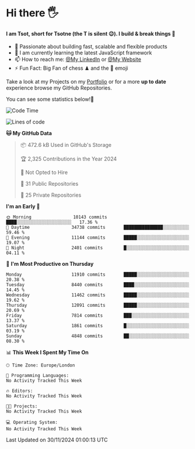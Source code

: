 # Hi there :raised_hand_with_fingers_splayed:
#### I am Tsot, short for Tsotne (the T is silent :wink:). I build & break things :space_invader:
- :telescope: Passionate about building fast, scalable and flexible products
- :seedling: I am currently learning the latest JavaScript framework 
- :mailbox: How to reach me: [@My LinkedIn](https://www.linkedin.com/in/tsotne-gvadzabia/) or [@My Website](https://tsotne.co.uk/contact)
- :zap: Fun Fact: Big Fan of chess ♟ and the 👾 emoji

Take a look at my Projects on my [Portfolio](https://tsotne.co.uk/) or for a more **up to date** experience browse my GitHub Repositories.

You can see some statistics below!:space_invader:
<!--START_SECTION:waka-->
![Code Time](http://img.shields.io/badge/Code%20Time-761%20hrs%202%20mins-blue)

![Lines of code](https://img.shields.io/badge/From%20Hello%20World%20I%27ve%20Written-20.7%20million%20lines%20of%20code-blue)

**🐱 My GitHub Data** 

> 📦 472.6 kB Used in GitHub's Storage 
 > 
> 🏆 2,325 Contributions in the Year 2024
 > 
> 🚫 Not Opted to Hire
 > 
> 📜 31 Public Repositories 
 > 
> 🔑 25 Private Repositories 
 > 
**I'm an Early 🐤** 

```text
🌞 Morning                10143 commits       ████░░░░░░░░░░░░░░░░░░░░░   17.36 % 
🌆 Daytime                34738 commits       ███████████████░░░░░░░░░░   59.46 % 
🌃 Evening                11144 commits       █████░░░░░░░░░░░░░░░░░░░░   19.07 % 
🌙 Night                  2401 commits        █░░░░░░░░░░░░░░░░░░░░░░░░   04.11 % 
```
📅 **I'm Most Productive on Thursday** 

```text
Monday                   11910 commits       █████░░░░░░░░░░░░░░░░░░░░   20.38 % 
Tuesday                  8440 commits        ████░░░░░░░░░░░░░░░░░░░░░   14.45 % 
Wednesday                11462 commits       █████░░░░░░░░░░░░░░░░░░░░   19.62 % 
Thursday                 12091 commits       █████░░░░░░░░░░░░░░░░░░░░   20.69 % 
Friday                   7814 commits        ███░░░░░░░░░░░░░░░░░░░░░░   13.37 % 
Saturday                 1861 commits        █░░░░░░░░░░░░░░░░░░░░░░░░   03.19 % 
Sunday                   4848 commits        ██░░░░░░░░░░░░░░░░░░░░░░░   08.30 % 
```


📊 **This Week I Spent My Time On** 

```text
🕑︎ Time Zone: Europe/London

💬 Programming Languages: 
No Activity Tracked This Week

🔥 Editors: 
No Activity Tracked This Week

🐱‍💻 Projects: 
No Activity Tracked This Week

💻 Operating System: 
No Activity Tracked This Week
```


 Last Updated on 30/11/2024 01:00:13 UTC
<!--END_SECTION:waka-->
